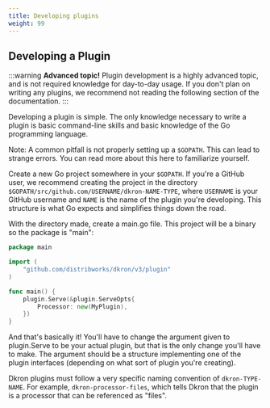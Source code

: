 ```yaml
---
title: Developing plugins
weight: 99
---
```


## Developing a Plugin

:::warning
**Advanced topic!** Plugin development is a highly advanced topic, and is not required knowledge for day-to-day usage. If you don't plan on writing any plugins, we recommend not reading the following section of the documentation.
:::

Developing a plugin is simple. The only knowledge necessary to write a plugin is basic command-line skills and basic knowledge of the Go programming language.

Note: A common pitfall is not properly setting up a `$GOPATH`. This can lead to strange errors. You can read more about this here to familiarize yourself.

Create a new Go project somewhere in your `$GOPATH`. If you're a GitHub user, we recommend creating the project in the directory `$GOPATH/src/github.com/USERNAME/dkron-NAME-TYPE`, where `USERNAME` is your GitHub username and `NAME` is the name of the plugin you're developing. This structure is what Go expects and simplifies things down the road.

With the directory made, create a main.go file. This project will be a binary so the package is "main":

```go
package main

import (
	"github.com/distribworks/dkron/v3/plugin"
)

func main() {
	plugin.Serve(&plugin.ServeOpts{
		Processor: new(MyPlugin),
	})
}
```

And that's basically it! You'll have to change the argument given to plugin.Serve to be your actual plugin, but that is the only change you'll have to make. The argument should be a structure implementing one of the plugin interfaces (depending on what sort of plugin you're creating).

Dkron plugins must follow a very specific naming convention of `dkron-TYPE-NAME`. For example, `dkron-processor-files`, which tells Dkron that the plugin is a processor that can be referenced as "files".
